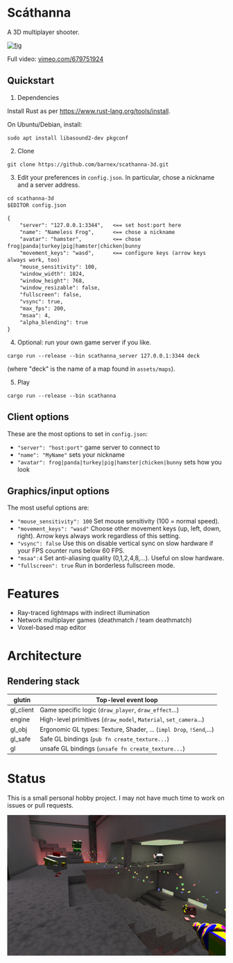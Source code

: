# Scáthanna

A 3D multiplayer shooter.

[![fig](shots/video.webp)](https://vimeo.com/679751924)

Full video: [vimeo.com/679751924](https://vimeo.com/679751924)

## Quickstart

1. Dependencies

Install Rust as per https://www.rust-lang.org/tools/install.

On Ubuntu/Debian, install:

```
sudo apt install libasound2-dev pkgconf
```

2. Clone
```
git clone https://github.com/barnex/scathanna-3d.git
```

3. Edit your preferences in `config.json`. In particular, chose a nickname and a server address.
```
cd scathanna-3d
$EDITOR config.json
```

```
{
	"server": "127.0.0.1:3344",   <== set host:port here
	"name": "Nameless Frog",      <== chose a nickname
	"avatar": "hamster",          <== chose frog|panda|turkey|pig|hamster|chicken|bunny
	"movement_keys": "wasd",      <== configure keys (arrow keys always work, too)
	"mouse_sensitivity": 100,
	"window_width": 1024,
	"window_height": 768,
	"window_resizable": false,
	"fullscreen": false,
	"vsync": true,
	"max_fps": 200,
	"msaa": 4,
	"alpha_blending": true
}
```
4. Optional: run your own game server if you like.

```
cargo run --release --bin scathanna_server 127.0.0.1:3344 deck
```

(where "deck" is the name of a map found in `assets/maps`).


5. Play

```
cargo run --release --bin scathanna
```

## Client options

These are the most options to set in `config.json`:

  * `"server": "host:port"` game server to connect to
  * `"name": "MyName"` sets your nickname
  * `"avatar": frog|panda|turkey|pig|hamster|chicken|bunny` sets how you look


## Graphics/input options

The most useful options are:

  * `"mouse_sensitivity": 100` Set mouse sensitivity (100 = normal speed).
  * `"movement_keys": "wasd"` Choose other movement keys (up, left, down, right). Arrow keys always work regardless of this setting.
  * `"vsync": false` Use this on disable vertical sync on slow hardware if your FPS counter runs below 60 FPS.
  * `"msaa":4` Set anti-aliasing quality (0,1,2,4,8,...). Useful on slow hardware.
  * `"fullscreen": true` Run in borderless fullscreen mode.


# Features

  * Ray-traced lightmaps with indirect illumination
  * Network multiplayer games (deathmatch / team deathmatch)
  * Voxel-based map editor

# Architecture

## Rendering stack

| glutin            | Top-level event loop
|-------------------| ---
| gl_client         | Game specific logic (`draw_player`, `draw_effect`...)
| engine            | High-level primitives (`draw_model`, `Material`, `set_camera`...)
| gl_obj            | Ergonomic GL types: Texture, Shader, ... (`impl Drop`, `!Send`,...)
| gl_safe           | Safe GL bindings (`pub fn create_texture...`)
| gl                | unsafe GL bindings (`unsafe fn create_texture...`)


# Status

This is a small personal hobby project. I may not have much time to work on issues or pull requests.

![fig](shots/010-poster.jpg)